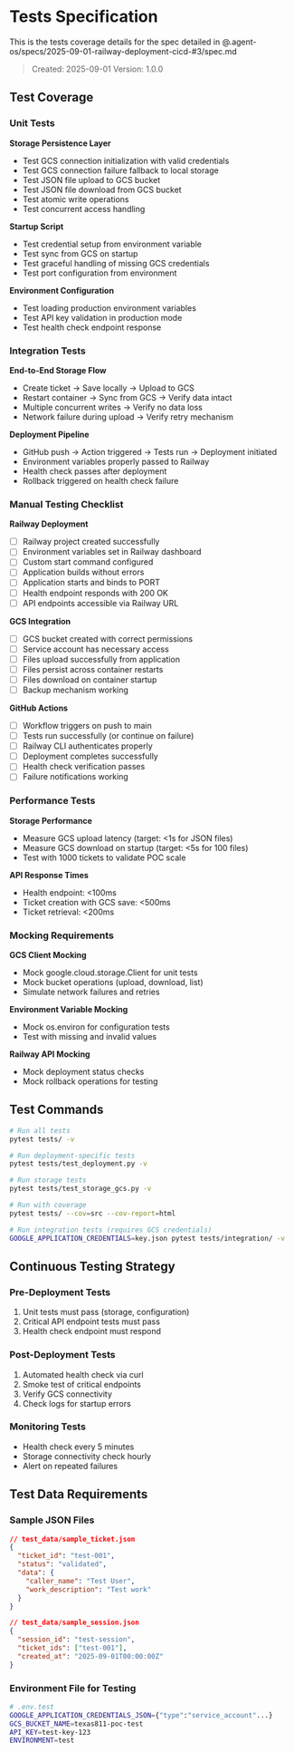 # Tests Specification

This is the tests coverage details for the spec detailed in @.agent-os/specs/2025-09-01-railway-deployment-cicd-#3/spec.md

> Created: 2025-09-01
> Version: 1.0.0

## Test Coverage

### Unit Tests

**Storage Persistence Layer**
- Test GCS connection initialization with valid credentials
- Test GCS connection failure fallback to local storage
- Test JSON file upload to GCS bucket
- Test JSON file download from GCS bucket
- Test atomic write operations
- Test concurrent access handling

**Startup Script**
- Test credential setup from environment variable
- Test sync from GCS on startup
- Test graceful handling of missing GCS credentials
- Test port configuration from environment

**Environment Configuration**
- Test loading production environment variables
- Test API key validation in production mode
- Test health check endpoint response

### Integration Tests

**End-to-End Storage Flow**
- Create ticket → Save locally → Upload to GCS
- Restart container → Sync from GCS → Verify data intact
- Multiple concurrent writes → Verify no data loss
- Network failure during upload → Verify retry mechanism

**Deployment Pipeline**
- GitHub push → Action triggered → Tests run → Deployment initiated
- Environment variables properly passed to Railway
- Health check passes after deployment
- Rollback triggered on health check failure

### Manual Testing Checklist

**Railway Deployment**
- [ ] Railway project created successfully
- [ ] Environment variables set in Railway dashboard
- [ ] Custom start command configured
- [ ] Application builds without errors
- [ ] Application starts and binds to PORT
- [ ] Health endpoint responds with 200 OK
- [ ] API endpoints accessible via Railway URL

**GCS Integration**
- [ ] GCS bucket created with correct permissions
- [ ] Service account has necessary access
- [ ] Files upload successfully from application
- [ ] Files persist across container restarts
- [ ] Files download on container startup
- [ ] Backup mechanism working

**GitHub Actions**
- [ ] Workflow triggers on push to main
- [ ] Tests run successfully (or continue on failure)
- [ ] Railway CLI authenticates properly
- [ ] Deployment completes successfully
- [ ] Health check verification passes
- [ ] Failure notifications working

### Performance Tests

**Storage Performance**
- Measure GCS upload latency (target: <1s for JSON files)
- Measure GCS download on startup (target: <5s for 100 files)
- Test with 1000 tickets to validate POC scale

**API Response Times**
- Health endpoint: <100ms
- Ticket creation with GCS save: <500ms
- Ticket retrieval: <200ms

### Mocking Requirements

**GCS Client Mocking**
- Mock google.cloud.storage.Client for unit tests
- Mock bucket operations (upload, download, list)
- Simulate network failures and retries

**Environment Variable Mocking**
- Mock os.environ for configuration tests
- Test with missing and invalid values

**Railway API Mocking**
- Mock deployment status checks
- Mock rollback operations for testing

## Test Commands

```bash
# Run all tests
pytest tests/ -v

# Run deployment-specific tests
pytest tests/test_deployment.py -v

# Run storage tests
pytest tests/test_storage_gcs.py -v

# Run with coverage
pytest tests/ --cov=src --cov-report=html

# Run integration tests (requires GCS credentials)
GOOGLE_APPLICATION_CREDENTIALS=key.json pytest tests/integration/ -v
```

## Continuous Testing Strategy

### Pre-Deployment Tests
1. Unit tests must pass (storage, configuration)
2. Critical API endpoint tests must pass
3. Health check endpoint must respond

### Post-Deployment Tests
1. Automated health check via curl
2. Smoke test of critical endpoints
3. Verify GCS connectivity
4. Check logs for startup errors

### Monitoring Tests
- Health check every 5 minutes
- Storage connectivity check hourly
- Alert on repeated failures

## Test Data Requirements

### Sample JSON Files
```json
// test_data/sample_ticket.json
{
  "ticket_id": "test-001",
  "status": "validated",
  "data": {
    "caller_name": "Test User",
    "work_description": "Test work"
  }
}

// test_data/sample_session.json
{
  "session_id": "test-session",
  "ticket_ids": ["test-001"],
  "created_at": "2025-09-01T00:00:00Z"
}
```

### Environment File for Testing
```bash
# .env.test
GOOGLE_APPLICATION_CREDENTIALS_JSON={"type":"service_account"...}
GCS_BUCKET_NAME=texas811-poc-test
API_KEY=test-key-123
ENVIRONMENT=test
```
